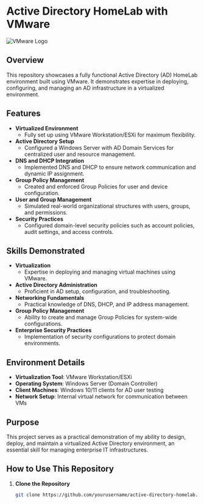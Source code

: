 # Active Directory HomeLab with VMware  

![VMware Logo](https://upload.wikimedia.org/wikipedia/commons/d/d5/VMware_logo.svg)  

## Overview  
This repository showcases a fully functional Active Directory (AD) HomeLab environment built using VMware. It demonstrates expertise in deploying, configuring, and managing an AD infrastructure in a virtualized environment.  

## Features  
- **Virtualized Environment**  
  - Fully set up using VMware Workstation/ESXi for maximum flexibility.  
- **Active Directory Setup**  
  - Configured a Windows Server with AD Domain Services for centralized user and resource management.  
- **DNS and DHCP Integration**  
  - Implemented DNS and DHCP to ensure network communication and dynamic IP assignment.  
- **Group Policy Management**  
  - Created and enforced Group Policies for user and device configuration.  
- **User and Group Management**  
  - Simulated real-world organizational structures with users, groups, and permissions.  
- **Security Practices**  
  - Configured domain-level security policies such as account policies, audit settings, and access controls.  

## Skills Demonstrated  
- **Virtualization**  
  - Expertise in deploying and managing virtual machines using VMware.  
- **Active Directory Administration**  
  - Proficient in AD setup, configuration, and troubleshooting.  
- **Networking Fundamentals**  
  - Practical knowledge of DNS, DHCP, and IP address management.  
- **Group Policy Management**  
  - Ability to create and manage Group Policies for system-wide configurations.  
- **Enterprise Security Practices**  
  - Implementation of security configurations to protect domain environments.  

## Environment Details  
- **Virtualization Tool**: VMware Workstation/ESXi  
- **Operating System**: Windows Server (Domain Controller)  
- **Client Machines**: Windows 10/11 clients for AD user testing  
- **Network Setup**: Internal virtual network for communication between VMs  

## Purpose  
This project serves as a practical demonstration of my ability to design, deploy, and maintain a virtualized Active Directory environment, an essential skill for managing enterprise IT infrastructures.  

## How to Use This Repository  
1. **Clone the Repository**  
   ```bash
   git clone https://github.com/yourusername/active-directory-homelab.git
